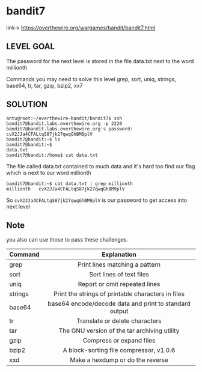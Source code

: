 # bandit7

link-> https://overthewire.org/wargames/bandit/bandit7.html

## LEVEL GOAL

The password for the next level is stored in the file data.txt next to the word millionth

Commands you may need to solve this level
grep, sort, uniq, strings, base64, tr, tar, gzip, bzip2, xx7

## SOLUTION

```
antu@root:~/overthewire-bandit/bandit7$ ssh bandit7@bandit.labs.overthewire.org -p 2220
bandit7@bandit.labs.overthewire.org's password: cvX2JJa4CFALtqS87jk27qwqGhBM9plV
bandit7@bandit:~$ ls
bandit7@bandit:~$ 
data.txt
bandit7@bandit:/home$ cat data.txt
```
The file called data.txt contained to much data and it's hard too find our flag which is next to our word millionth
```
bandit7@bandit:~$ cat data.txt | grep millionth
millionth	cvX2JJa4CFALtqS87jk27qwqGhBM9plV
````

So `cvX2JJa4CFALtqS87jk27qwqGhBM9plV` is our password to get access into next level

## Note
you also can use those to pass these challenges.

| Command  | Explanation  
| :------------ |:---------------:|
| grep     | Print lines matching a pattern |
| sort      | Sort lines of text files  |
| uniq | Report or omit repeated lines  |
| strings | Print the strings of printable characters in files |
| base64 | base64 encode/decode data and print to standard output |
| tr | Translate or delete characters  |
| tar | The GNU version of the tar archiving utility |
| gzip |  Compress or expand files  |
| bzip2 | A block-sorting file compressor, v1.0.6 |
| xxd | Make a hexdump or do the reverse |